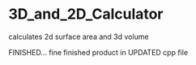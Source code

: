 # 3D_and_2D_Calculator
calculates 2d surface area and 3d volume

FINISHED... fine finished product in UPDATED cpp file
